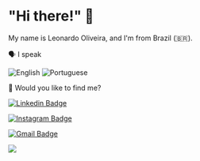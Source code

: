 # "Hi there!" 👋

My name is Leonardo Oliveira, and I'm from Brazil (🇧🇷).

🗣 I speak

![English](https://img.shields.io/badge/-English-blue)
![Portuguese](https://img.shields.io/badge/-Portuguese-green)

🔎 Would you like to find me?

[![Linkedin Badge](https://img.shields.io/badge/-LinkedIn-blue?style=flat-square&logo=Linkedin&logoColor=white)](https://www.linkedin.com/in/leonardo-oliveira-freitas)

[![Instagram Badge](https://img.shields.io/badge/Instagram-E4405F?style=for-the-badge&logo=instagram&logoColor=white)](https://www.instagram.com/oleofelipe_/) 

[![Gmail Badge](https://img.shields.io/badge/Gmail-D14836?style=for-the-badge&logo=gmail&logoColor=white)](mailto:leoufms@gmail.com)


<p align="left">
  <img src="https://github-readme-stats.vercel.app/api?username=Leo0liveira" />
</p>




<!--

Here are some ideas to get you started:

- 🔭 I’m currently working on ...
- 🌱 I’m currently learning ...
- 👯 I’m looking to collaborate on ...
- 🤔 I’m looking for help with ...
- 💬 Ask me about ...
- 📫 How to reach me: ...
- 😄 Pronouns: ...
- ⚡ Fun fact: ...
-->

